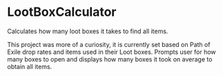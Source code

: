 # LootBoxCalculator
Calculates how many loot boxes it takes to find all items.

This project was more of a curiosity, it is currently set based on Path of Exile drop rates and items used in their Loot boxes.
Prompts user for how many boxes to open and displays how many boxes it took on average to obtain all items.